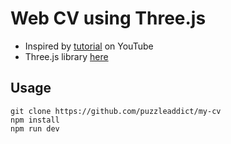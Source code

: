 # Web CV using Three.js

- Inspired by [tutorial](https://youtu.be/Q7AOvWpIVHU) on YouTube
- Three.js library [here](https://threejs.org/)

## Usage

```
git clone https://github.com/puzzleaddict/my-cv
npm install
npm run dev
```